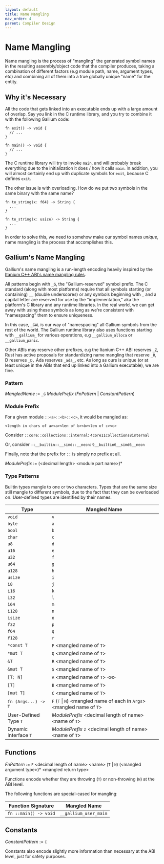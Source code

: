 ```yaml
---
layout: default
title: Name Mangling
nav_order: 4
parent: Compiler Design
---
```


# Name Mangling
Name mangling is the process of "mangling" the generated symbol names in the
resulting assembly/object code that the compiler produces, taking a combination
of different factors (e.g module path, name, argument types, etc) and combining
all of them into a true globally unique "name" for the entity. 

## Why it's Necessary
All the code that gets linked into an executable ends up with a large amount of overlap. Say you
link in the C runtime library, and you try to combine it with the following Gallium code:

```
fn exit() -> void {
  // ...
}

fn main() -> void {
  // ...
}
```

The C runtime library will try to invoke `main`, and will probably break everything
due to the initialization it does / how it calls `main`. In addition, you will almost certainly
end up with duplicate symbols for `exit`, because C defines `exit`. 

The other issue is with overloading. How do we put two symbols in the same binary with the same name?

```
fn to_string(x: f64) -> String { 
  ...
}

fn to_string(x: usize) -> String {
  ...
}
```

In order to solve this, we need to somehow make our symbol names *unique*, name mangling is the process
that accomplishes this. 

## Gallium's Name Mangling
Gallium's name mangling is a run-length encoding heavily inspired by 
the [Itanium C++ ABI's name mangling rules](https://itanium-cxx-abi.github.io/cxx-abi/abi.html#mangling).

All patterns begin with `_G`, the "Gallium-reserved" symbol prefix. The C standard 
(along with most platforms) require that all symbols starting (or containing) `__` (double
underscores) or any symbols beginning with `_` and a capital letter are reserved for use 
by the "implementation," aka the platform's C library and any runtime libraries. In the 
real world, we can get away with using these symbols as long as we're consistent with 
"namespacing" them to ensure uniqueness. 

In this case, `_GAL` is our way of "namespacing" all Gallium symbols from the rest of the world. 
The Gallium runtime library also uses functions starting with `__gallium_` for various
operations, e.g `__gallium_alloca` or `__gallium_panic`. 

Other ABIs may reserve other prefixes, e.g the Itanium C++ ABI reserves `_Z`, 
Rust has active proposals for standardizing name mangling that reserve `_R`,
D reserves `_D,` Ada reserves `_ada_`, etc. As long as ours is unique (or at
least unique in the ABIs that end up linked into a Gallium executable), we are fine.

### Pattern
*MangledName* := `_G` *ModulePrefix* (*FnPattern* | *ConstantPattern*) 

### Module Prefix
For a given module `::<a>::<b>::<c>`, it would be mangled as:

`<length in chars of a><a><len of b><b><len of c><c>`

Consider `::core::collections::internal`: `4core11collections8internal`

Or, consider `::__builtin::__simd::__neon`: `9__builtin6__simd6__neon`

Finally, note that the prefix for `::` is simply no prefix at all. 

*ModulePrefix* := (\<decimal length\> \<module part name\>)*

### Type Patterns
Builtin types mangle to one or two characters. Types that are the same 
size still mangle to different symbols, due to the fact that they can 
be overloaded on. User-defined types are identified by their names. 

| Type                  | Mangled Name                                                                |
|-----------------------|-----------------------------------------------------------------------------|
| `void`                | `v`                                                                         |
| `byte`                | `a`                                                                         |
| `bool`                | `b`                                                                         |
| `char`                | `c`                                                                         |
| `u8`                  | `d`                                                                         |
| `u16`                 | `e`                                                                         |
| `u32`                 | `f`                                                                         |
| `u64`                 | `g`                                                                         |
| `u128`                | `h`                                                                         |
| `usize`               | `i`                                                                         |
| `i8`                  | `j`                                                                         |
| `i16`                 | `k`                                                                         |
| `i32`                 | `l`                                                                         |
| `i64`                 | `m`                                                                         |
| `i128`                | `n`                                                                         |
| `isize`               | `o`                                                                         |
| `f32`                 | `p`                                                                         |
| `f64`                 | `q`                                                                         |
| `f128`                | `r`                                                                         |
| `*const T`            | `P` \<mangled name of `T`\>                                                 |
| `*mut T`              | `Q` \<mangled name of `T`\>                                                 |
| `&T`                  | `R` \<mangled name of `T`\>                                                 |
| `&mut T`              | `S` \<mangled name of `T`\>                                                 |
| `[T; N]`              | `A` \<mangled name of `T`\> \<`N`\>                                         |
| `[T]`                 | `B` \<mangled name of `T`\>                                                 |
| `[mut T]`             | `C` \<mangled name of `T`\>                                                 |
| `fn (Args...) -> T`   | `F` (`T` \| `N`) \<mangled name of each in `Args`\> \<mangled name of `T`\> |
| User-Defined Type `T` | *ModulePrefix* \<decimal length of name\> \<name of `T`\>                   |
| Dynamic Interface `T` | *ModulePrefix* `z` \<decimal length of name\> \<name of `T`\>               |

## Functions
*FnPattern* :=  `F` \<decimal length of name\> \<name\> (`T` | `N`) (\<mangled argument type\>)* \<mangled return type\> 

Functions encode whether they are throwing (`T`) or non-throwing (`N`) at the ABI level.

The following functions are special-cased for mangling:

| Function Signature    | Mangled Name          |
|-----------------------|-----------------------|
| `fn ::main() -> void` | `__gallium_user_main` |

## Constants
*ConstantPattern* := `C` <decimal length of name> <name> <mangled type>

Constants also encode slightly more information than necessary at the ABI level, just for safety
purposes. 

